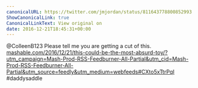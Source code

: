 ```yaml
---
canonicalURL: https://twitter.com/jmjordan/status/811643778800852993
ShowCanonicalLink: true
CanonicalLinkText: View original on
date: 2016-12-21T18:45:31+00:00
---
```

@ColleenB123 Please tell me you are getting a cut of this. [mashable.com/2016/12/21/this-could-be-the-most-absurd-toy/?utm_campaign=Mash-Prod-RSS-Feedburner-All-Partial&utm_cid=Mash-Prod-RSS-Feedburner-All-Partial&utm_source=feedly&utm_medium=webfeeds#CXto5xTtrPqI](http://mashable.com/2016/12/21/this-could-be-the-most-absurd-toy/?utm_campaign=Mash-Prod-RSS-Feedburner-All-Partial&utm_cid=Mash-Prod-RSS-Feedburner-All-Partial&utm_source=feedly&utm_medium=webfeeds#CXto5xTtrPqI) #daddysaddle